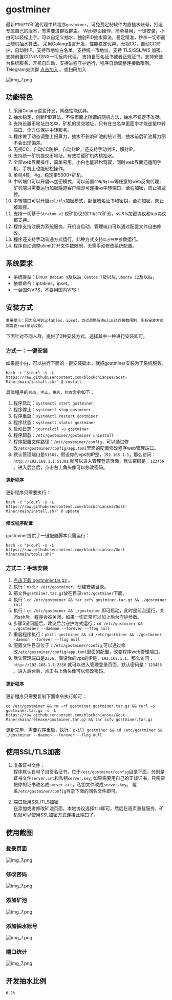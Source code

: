 # gostminer

最新`ETH`/`ETC`矿池代理中转程序`gostminer`，可免费定制软件内置抽水账号，打造专属自己的版本，有需要进群找群主。
Web界面操作，简单易用，一键安装，小白可以轻松上手。可以自定义抽水，独创PID抽水算法，稳定精准，秒杀一切市面上随机抽水算法。
采用Golang语言开发，性能稳定优异。无视CC，自动CC防护，自动封IP。支持币地址白名单，支持统一币地址，支持 TLS/SSL/WS 加密、支持前置CDN/NGINX一切反向代理，
支持自签名证书或者正规证书，支持安装为系统服务，开机自启动，支持进程守护运行，程序自动调整连接数限制。
Telegram交流群 [点击加入](https://t.me/+Rw_srdlxdtE0NDIx) 。或扫码加入

![img_7.png](img/telegram.png)

## 功能特色

1. 采用Golang语言开发，网络性能优异。
2. 抽水稳定，创新PID算法，不像市面上所谓的随机方法，抽水不稳定不准确。
3. 支持设置币地址白名单，矿机的提交地址，只有在白名单里面中才能连接中转端口，全方位保护中转服务。
4. 程序做了动态调整上报算力，抽水不影响矿池的统计图，抽水前后矿池算力图不会出现偏差。
5. 无视CC，自动CC防护，自动封IP，还支持手动封IP，解封IP。
6. 支持统一矿机提交币地址，有效拦截矿机内核抽水。
7. 全部web界面操作，简单易用，小白也能轻松驾驭，同时web界面还适配手机，手机上也能轻松操作。
8. 单机4核，4g，稳定带5000+矿机。
9. 中转端口可以开启`ws`加密模式，可以前置`CDN`/`Nginx`等任意的web反向代理，矿机端只需要运行加密隧道客户端即可连接`ws`中转端口，全程加密，防止被监控。
10. 中转端口可以开启`ssl/tls`加密模式，配置域名证书和密钥，全程加密，防止被监控。
11. 支持一切基于`Stratum v1` 挖矿协议的`ETH`/`ETC`矿池，ssl/tls加密协议和tcp协议都支持。
12. 程序支持注册为系统服务，开机自启动，管理端口可以通过配置文件自由修改。
13. 程序还支持手动普通方式运行，此种方式支持`后台守护`参数运行。
14. 程序自动调整ulimit打开文件数限制，无需手动修改系统配置。

## 系统要求

- 系统类型：Linux: `Debian 9`及以后, `Centos 7`及以后, `Ubuntu 12`及以后。
- 依赖命令：iptables，ipset。
- 一台国外VPS，不要用国内VPS！

## 安装方式

`重要提示：因为会用到iptables，ipset，自动调整系统ulimit连接数限制，所有安装方式都需要root账号权限。`

下面针对不同人群，提供了2种安装方式，选择其中一种进行安装即可。

### 方式一：一键安装

如果是小白，可以执行下面的一键安装脚本，就把gostminer安装为了系统服务。

`
bash -c "$(curl -s -L https://raw.githubusercontent.com/blockchiansea/Gost-Miner/main/install.sh)" @ install
`

具体程序的`启动`，`停止`，`重启`，`状态`命令如下：

1. 程序启动：`systemctl start gostminer`
2. 程序停止：`systemctl stop gostminer`
3. 程序重启：`systemctl restart gostminer`
4. 程序状态：`systemctl status gostminer`
5. 启动日志：`journalctl -u gostminer`
6. 程序卸载：`/etc/gostminer/gostminer uninstall`
7. 程序配置文件路径：`/etc/gostminer/config`，可以通过修改`/etc/gostminer/config/app.toml`里面的配置修改程序web管理端口。
8. 默认管理端口是`51301`，假设你的vps的IP是，`192.168.1.1`，那么访问：`http://192.168.1.1:51301` 就可以进入管理登录页面，默认密码是：`123456`
   。进入后台后，点击右上角头像可以修改密码。

#### 更新程序

更新程序只需要执行：

`
bash -c "$(curl -s -L https://raw.githubusercontent.com/blockchiansea/Gost-Miner/main/install.sh)" @ update
`

#### 修改程序配置

gostminer提供了一键配置脚本只需运行：

`
bash -c "$(curl -s -L https://raw.githubusercontent.com/blockchiansea/Gost-Miner/main/tools.sh)"
`

### 方式二：手动安装

1. [点击下载 gostminer.tar.gz](https://raw.githubusercontent.com/blockchiansea/Gost-Miner/main/release/gostminer.tar.gz) 。
2. 执行：`mkdir /etc/gostminer`，创建安装目录。
3. 把文件`gostminer.tar.gz`放在目录`/etc/gostminer`下面。
4. 执行：`cd /etc/gostminer && tar zxfv gostminer.tar.gz && ./gostminer init`
5. 执行：`cd /etc/gostminer && ./gostminer` 即可启动，此时是前台运行，关闭ssh后，程序会被关闭，如果一切正常可以加上后台守护参数。
6. 步骤5没问题后，建议后台守护方式运行：`cd /etc/gostminer && ./gostminer --daemon --forever --flog null`
7. 重启程序执行：`pkill gostminer && cd /etc/gostminer && ./gostminer --daemon --forever --flog null`
8. 配置文件目录位于：`/etc/gostminer/config`,可以通过修改`/etc/gostminer/config/app.toml`里面的配置，改变程序web管理端口。
9. 默认管理端口是`2356`，假设你的vps的IP是，`192.168.1.1`，那么访问：`http://192.168.1.1:2356` 就可以进入管理登录页面，默认密码是：`123456`
   。进入后台后，点击右上角头像可以修改密码。

#### 更新程序

更新程序只需要复制下面命令执行即可：

`
cd /etc/gostminer && rm -rf gostminer gostminer.tar.gz && curl -o gostminer.tar.gz -s -L https://raw.githubusercontent.com/blockchiansea/Gost-Miner/main/release/gostminer.tar.gz && tar zxfv gostminer.tar.gz
`

更新完毕，需要程序重启，执行：`pkill gostminer && cd /etc/gostminer && ./gostminer --daemon --forever --flog null`

## 使用SSL/TLS加密

1. 准备证书文件：  
程序默认自带了自签名证书，位于`/etc/gostminer/config`目录下面，分别是证书文件`server.crt`和私钥`server.key`,
如果需要用自己的正规证书，只需要把你的证书改名成`server.crt`，私钥文件改成`server.key`。
覆盖`/etc/gostminer/config`目录下面的同名文件即可。

2. 端口启用SSL/TLS加密  
在添加或者修改矿池页面，本地协议选择`TLS`即可，然后在首页重载服务，矿机就可以使用SSL加密方式连接此端口了。

## 使用截图
### 登录页面

![img_7.png](img/login.png)

### 修改密码

![img_7.png](img/changepwd.png)

### 添加矿池

![img_7.png](img/addpool.png)

### 添加抽水账号

![img_7.png](img/addaccount.png)

### 端口统计

![img_7.png](img/index.png)

## 开发抽水比例

```text
0.2%
```

